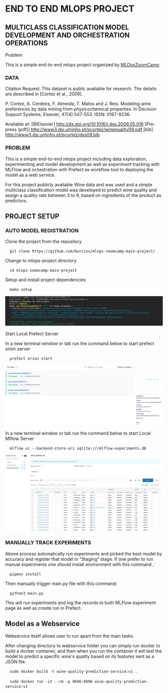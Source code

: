# END TO END MLOPS PROJECT
## MULTICLASS CLASSIFICATION MODEL DEVELOPMENT AND ORCHESTRATION OPERATIONS 

Problem

This is a simple end-to-end mlops project organized by [MLOpsZoomCamp](https://github.com/DataTalksClub/mlops-zoomcamp) 

### DATA 
Citation Request:
  This dataset is public available for research. The details are described in [Cortez et al., 2009]. 

  P. Cortez, A. Cerdeira, F. Almeida, T. Matos and J. Reis. 
  Modeling wine preferences by data mining from physicochemical properties.
  In Decision Support Systems, Elsevier, 47(4):547-553. ISSN: 0167-9236.

  Available at: [@Elsevier] http://dx.doi.org/10.1016/j.dss.2009.05.016
                [Pre-press (pdf)] http://www3.dsi.uminho.pt/pcortez/winequality09.pdf
                [bib] http://www3.dsi.uminho.pt/pcortez/dss09.bib
           

### PROBLEM

This is a simple end-to-end mlops project including data exploration, experimenting and model development as well as experiment tracking with MLFlow and ochestration with Prefect as workflow tool to deploying the model as a web service.

For this project publicly available Wine data and was used and a simple multiclass classification model was developed to predict wine quality and assign a quality rate between 3 to 9, based on ingredients of the product as predictors. 


## PROJECT SETUP

### AUTO MODEL REGISTRATION

Clone the project from the repository

      git clone https://github.com/burcins/mlops-zoomcamp-main-project/

Change to mlops-project directory

      cd mlops-zoomcamp-main-project

Setup and install project dependencies

      make setup
      
![Done](https://github.com/burcins/mlops-zoomcamp-main-project/blob/master/screenshots/dockerdone.png?raw=true)

Start Local Prefect Server

In a new terminal window or tab run the command below to start prefect orion server

      prefect orion start

![Prefect](https://github.com/burcins/mlops-zoomcamp-main-project/blob/master/screenshots/prefect.png?raw=true)

In a new terminal window or tab run the command below to start Local Mlflow Server

      mlflow ui --backend-store-uri sqlite:///mlflow-experiments.db
      
![MLFlow](https://github.com/burcins/mlops-zoomcamp-main-project/blob/master/screenshots/mlflow.png?raw=true)

### MANUALLY TRACK EXPERIMENTS

Above process automatically run experiments and picked the best model by accuracy and register that model in "Staging" stage. 
If one prefer to run manual experiments one should install environment with this command ;

      pipenv install 
      
Then manually trigger main.py file with this command;

      python3 main.py

This will run experiments and log the records to both MLFlow experiment page as well as create run in Prefect. 


## Model as a Webservice

Webservice itself allows user to run apart from the main tasks. 

After changing directory to webservice folder you can simply run docker to build a docker container, and then when you run the container it will test the model to predict a specific wine's quality based on its features sent as a JSON file.

      sudo docker build -t wine-quality-prediction-service:v1 .
      
      sudo docker run -it --rm -p 9696:9696 wine-quality-prediction-service:v1
      
  

